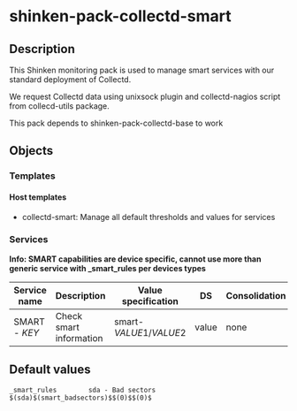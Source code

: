 # shinken-pack-collectd-smart

## Description

This Shinken monitoring pack is used to manage smart services with our
standard deployment of Collectd.

We request Collectd data using unixsock plugin and collectd-nagios script from
collecd-utils package.

This pack depends to shinken-pack-collectd-base to work

## Objects

### Templates

#### Host templates

* collectd-smart: Manage all default thresholds and values for services

### Services

**Info: SMART capabilities are device specific, cannot use more than generic
service with _smart_rules per devices types**

| Service name  | Description             | Value specification     | DS    | Consolidation | Warning variable | Critical variable | Duplicate_foreach variable |
|---------------|-------------------------|-------------------------|-------|---------------|------------------|-------------------|----------------------------|
| SMART - $KEY$ | Check smart information | smart-$VALUE1$/$VALUE2$ | value | none          | $VALUE3$         | $VALUE4$          | _smart_rules               |

## Default values

    _smart_rules        sda - Bad sectors $(sda)$(smart_badsectors)$$(0)$$(0)$
